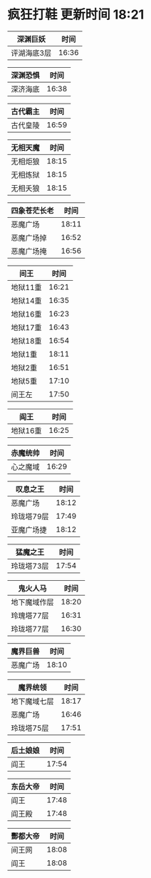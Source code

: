 # 疯狂打鞋 更新时间 18:21

| 深渊巨妖   | 时间    |
|--------|-------|
| 评湖海底3层 | 16:36 |

| 深渊恐惧   | 时间    |
|--------|-------|
| 深济海底 | 16:38 |

| 古代霸主   | 时间    |
|--------|-------|
| 古代皇陵 | 16:59 |

| 无相天魔   | 时间    |
|--------|-------|
| 无相炬狼 | 18:15 |
| 无相炼狱 | 18:15 |
| 无相夭狼 | 18:15 |

| 四象苍茫长老   | 时间    |
|--------|-------|
| 恶魔广场 | 18:11 |
| 恶魔广场掉 | 16:52 |
| 恶魔广场掩 | 16:56 |

| 间王   | 时间    |
|--------|-------|
| 地狱11重 | 16:21 |
| 地狱14重 | 16:35 |
| 地狱16重 | 16:23 |
| 地狱17重 | 16:43 |
| 地狱18重 | 16:54 |
| 地狱1重 | 18:11 |
| 地狱2重 | 16:51 |
| 地狱5重 | 17:10 |
| 间王左 | 17:50 |

| 阎王   | 时间    |
|--------|-------|
| 地狱16重 | 16:25 |

| 赤魔统帅   | 时间    |
|--------|-------|
| 心之魔域 | 16:29 |

| 叹息之王   | 时间    |
|--------|-------|
| 恶魔广场 | 18:12 |
| 玲珑塔79层 | 17:49 |
| 亚魔广场捷 | 18:12 |

| 猛魔之王   | 时间    |
|--------|-------|
| 玲珑塔73层 | 17:54 |

| 鬼火人马   | 时间    |
|--------|-------|
| 地下魔域作层 | 18:20 |
| 玲瑰塔77层 | 16:31 |
| 玲珑塔77层 | 16:30 |

| 魔界巨兽   | 时间    |
|--------|-------|
| 恶魔广场 | 18:10 |

| 魔界统领   | 时间    |
|--------|-------|
| 地下魔域七层 | 18:17 |
| 恶魔广场 | 16:46 |
| 玲珑塔75层 | 17:51 |

| 后土娘娘   | 时间    |
|--------|-------|
| 阎王 | 17:54 |

| 东岳大帝   | 时间    |
|--------|-------|
| 阎王 | 17:48 |
| 阎王殿 | 17:48 |

| 酆都大帝   | 时间    |
|--------|-------|
| 间王网 | 18:08 |
| 阎王 | 18:08 |